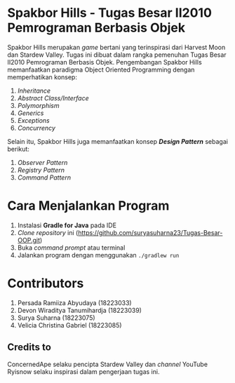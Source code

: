 # Spakbor Hills - Tugas Besar II2010 Pemrograman Berbasis Objek

Spakbor Hills merupakan *game* bertani yang terinspirasi dari Harvest Moon dan Stardew Valley. Tugas ini dibuat dalam rangka pemenuhan Tugas Besar II2010 Pemrograman Berbasis Objek. Pengembangan Spakbor Hills memanfaatkan paradigma Object Oriented Programming dengan memperhatikan konsep:
1. *Inheritance*
2. *Abstract Class/Interface*
3. *Polymorphism*
4. *Generics*
5. *Exceptions*
6. *Concurrency*

Selain itu, Spakbor Hills juga memanfaatkan konsep __*Design Pattern*__ sebagai berikut:
1. *Observer Pattern*
2. *Registry Pattern*
3. *Command Pattern*

# Cara Menjalankan Program
1. Instalasi __Gradle for Java__ pada IDE
2. *Clone repository* ini (https://github.com/suryasuharna23/Tugas-Besar-OOP.git)  
3. Buka *command prompt* atau terminal
4. Jalankan program dengan menggunakan
``` ./gradlew run ```

# Contributors
1. Persada Ramiiza Abyudaya (18223033)
2. Devon Wiraditya Tanumihardja (18223039)
3. Surya Suharna (18223075)
4. Velicia Christina Gabriel (18223085)

## Credits to
ConcernedApe selaku pencipta Stardew Valley dan *channel* YouTube Ryisnow selaku inspirasi dalam pengerjaan tugas ini.
